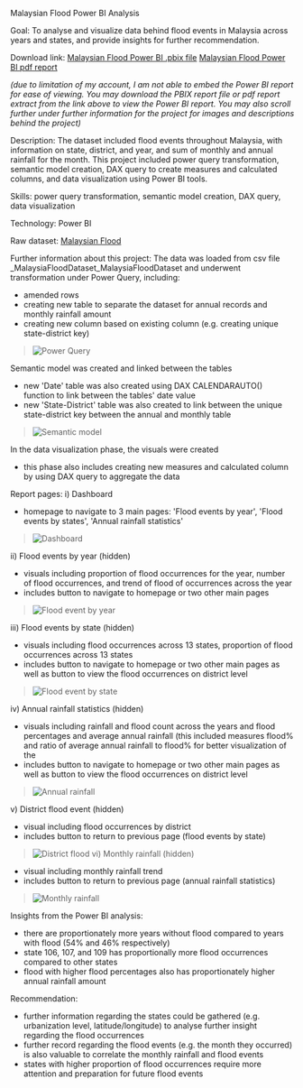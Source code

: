 Malaysian Flood Power BI Analysis

Goal: To analyse and visualize data behind flood events in Malaysia across years and states, and provide insights for further recommendation.

Download link:
[Malaysian Flood Power BI .pbix file](https://github.com/imranhadi13/portfolio-projects/blob/93b41cac9453b108ff249d9f385846fb21db460c/Power%20BI%20projects/Malaysian%20Flood/Malaysian%20Flood%20Dataset.pbix)
[Malaysian Flood Power BI pdf report](https://github.com/imranhadi13/portfolio-projects/blob/93b41cac9453b108ff249d9f385846fb21db460c/Power%20BI%20projects/Malaysian%20Flood/Malaysian%20Flood.pdf)

 *(due to limitation of my account, I am not able to embed the Power BI report for ease of viewing. You may download the PBIX report file or pdf report extract from the link above to view the Power BI report. You may also scroll further under further information for the project for images and descriptions behind the project)*

Description: 
The dataset included flood events throughout Malaysia, with information on state, district, and year, and sum of  monthly and annual rainfall for the month. This project included power query transformation, semantic model creation, DAX query to create measures and calculated columns, and data visualization using Power BI tools.

Skills: power query transformation, semantic model creation, DAX query, data visualization

Technology: Power BI 

Raw dataset: [Malaysian Flood](https://github.com/imranhadi13/portfolio-projects/blob/49f59a052eb34cf4466614e778f5cb5cddd820e0/Power%20BI%20projects/Malaysian%20Flood/_MalaysiaFloodDataset_MalaysiaFloodDataset.csv)

Further information about this project:
The data was loaded from csv file _MalaysiaFloodDataset_MalaysiaFloodDataset and underwent transformation under Power Query, including:
- amended rows 
- creating new table to separate the dataset for annual records and monthly rainfall amount
- creating new column based on existing column (e.g. creating unique state-district key)
>![Power Query](https://github.com/imranhadi13/portfolio-projects/blob/49f59a052eb34cf4466614e778f5cb5cddd820e0/Power%20BI%20projects/Malaysian%20Flood/screenshots/power%20query.png)

Semantic model was created and linked between the tables
- new 'Date' table was also created using DAX CALENDARAUTO() function to link between the tables' date value
- new 'State-District' table was also created to link between the unique state-district key between the annual and monthly table 
>![Semantic model](https://github.com/imranhadi13/portfolio-projects/blob/49f59a052eb34cf4466614e778f5cb5cddd820e0/Power%20BI%20projects/Malaysian%20Flood/screenshots/semantic%20model.png)

In the data visualization phase, the visuals were created
- this phase also includes creating new measures and calculated column by using DAX query to aggregate the data 

Report pages: 
i) Dashboard
- homepage to navigate to 3 main pages: 'Flood events by year', 'Flood events by states', 'Annual rainfall statistics'
>![Dashboard](https://github.com/imranhadi13/portfolio-projects/blob/49f59a052eb34cf4466614e778f5cb5cddd820e0/Power%20BI%20projects/Malaysian%20Flood/screenshots/dashboard.png)

ii) Flood events by year (hidden) 
- visuals including proportion of flood occurrences for the year, number of flood occurrences, and trend of flood of occurrences across the year 
- includes button to navigate to homepage or two other main pages
>![Flood event by year](https://github.com/imranhadi13/portfolio-projects/blob/49f59a052eb34cf4466614e778f5cb5cddd820e0/Power%20BI%20projects/Malaysian%20Flood/screenshots/flood%20by%20year.png)

iii) Flood events by state (hidden) 
- visuals including flood occurrences across 13 states, proportion of flood occurrences across 13 states 
- includes button to navigate to homepage or two other main pages as well as button to view the flood occurrences on district level 
>![Flood event by state](https://github.com/imranhadi13/portfolio-projects/blob/7077f64584c767cdc51ff8563ebb36d5c48cb2e7/Power%20BI%20projects/Malaysian%20Flood/screenshots/flood%20by%20state.png)

iv) Annual rainfall statistics (hidden)
- visuals including rainfall and flood count across the years and flood percentages and average annual rainfall (this included measures flood% and ratio of average annual rainfall to flood% for better visualization of the 
- includes button to navigate to homepage or two other main pages as well as button to view the flood occurrences on district level
>![Annual rainfall](https://github.com/imranhadi13/portfolio-projects/blob/49f59a052eb34cf4466614e778f5cb5cddd820e0/Power%20BI%20projects/Malaysian%20Flood/screenshots/annual%20rainfall.png)

v) District flood event (hidden) 
- visual including flood occurrences by district 
- includes button to return to previous page (flood events by state) 
>![District flood](https://github.com/imranhadi13/portfolio-projects/blob/49f59a052eb34cf4466614e778f5cb5cddd820e0/Power%20BI%20projects/Malaysian%20Flood/screenshots/district%20flood.png)
vi) Monthly rainfall (hidden) 
- visual including monthly rainfall trend 
- includes button to return to previous page (annual rainfall statistics)
>![Monthly rainfall](https://github.com/imranhadi13/portfolio-projects/blob/49f59a052eb34cf4466614e778f5cb5cddd820e0/Power%20BI%20projects/Malaysian%20Flood/screenshots/monthly%20rainfall.png)

Insights from the Power BI analysis:
- there are proportionately more years without flood compared to years with flood (54% and 46% respectively)
- state 106, 107, and 109 has proportionally more flood occurrences compared to other states
- flood with higher flood percentages also has proportionately higher annual rainfall amount

Recommendation:
- further information regarding the states could be gathered (e.g. urbanization level, latitude/longitude) to analyse further insight regarding the flood occurrences 
- further record regarding the flood events (e.g. the month they occurred) is also valuable to correlate the monthly rainfall and flood events 
- states with higher proportion of flood occurrences require more attention and preparation for future flood events
